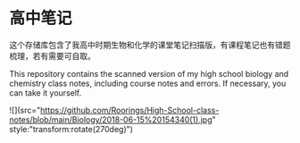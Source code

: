 # 高中笔记

这个存储库包含了我高中时期生物和化学的课堂笔记扫描版，有课程笔记也有错题梳理，若有需要可自取。

This repository contains the scanned version of my high school biology and chemistry class notes, including course notes and errors. If necessary, you can take it yourself.

![](src="https://github.com/Roorings/High-School-class-notes/blob/main/Biology/2018-06-15%20154340(1).jpg" style:"transform:rotate(270deg)")

